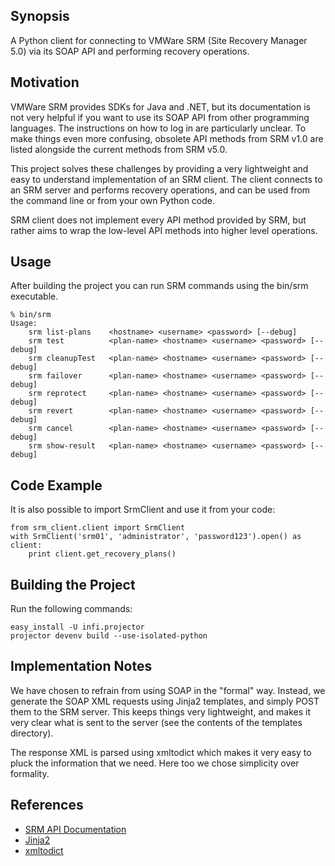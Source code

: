 ## Synopsis

A Python client for connecting to VMWare SRM (Site Recovery Manager 5.0) via its SOAP API and performing recovery operations.

## Motivation

VMWare SRM provides SDKs for Java and .NET, but its documentation is not very helpful if you want to use
its SOAP API from other programming languages. The instructions on how to log in are particularly unclear.
To make things even more confusing, obsolete API methods from SRM v1.0 are listed alongside the current
methods from SRM v5.0.

This project solves these challenges by providing a very lightweight and easy to understand implementation of an SRM client.
The client connects to an SRM server and performs recovery operations, and can be used from the command line or from your
own Python code.

SRM client does not implement every API method provided by SRM, but rather aims to wrap the low-level API methods into
higher level operations.

## Usage

After building the project you can run SRM commands using the bin/srm executable.

    % bin/srm
    Usage:
        srm list-plans    <hostname> <username> <password> [--debug]
        srm test          <plan-name> <hostname> <username> <password> [--debug]
        srm cleanupTest   <plan-name> <hostname> <username> <password> [--debug]
        srm failover      <plan-name> <hostname> <username> <password> [--debug]
        srm reprotect     <plan-name> <hostname> <username> <password> [--debug]
        srm revert        <plan-name> <hostname> <username> <password> [--debug]
        srm cancel        <plan-name> <hostname> <username> <password> [--debug]
        srm show-result   <plan-name> <hostname> <username> <password> [--debug]

## Code Example

It is also possible to import SrmClient and use it from your code:

    from srm_client.client import SrmClient
    with SrmClient('srm01', 'administrator', 'password123').open() as client:
        print client.get_recovery_plans()

## Building the Project

Run the following commands:

    easy_install -U infi.projector
    projector devenv build --use-isolated-python

## Implementation Notes

We have chosen to refrain from using SOAP in the "formal" way. Instead, we generate the SOAP XML requests using Jinja2 templates, and simply
POST them to the SRM server. This keeps things very lightweight, and makes it very clear what is sent to the server (see the contents of the templates directory).

The response XML is parsed using xmltodict which makes it very easy to pluck the information that we need. Here too we chose simplicity over formality.

## References

* [SRM API Documentation](https://www.vmware.com/support/developer/srm-api/)
* [Jinja2](http://jinja.pocoo.org/docs/)
* [xmltodict](https://github.com/martinblech/xmltodict)
